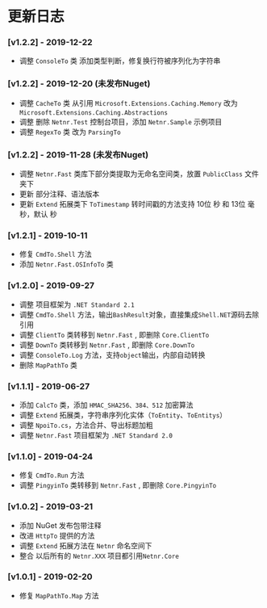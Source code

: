 # 更新日志

### [v1.2.2] - 2019-12-22
- 调整 `ConsoleTo` 类 添加类型判断，修复换行符被序列化为字符串

### [v1.2.2] - 2019-12-20 (未发布Nuget)
- 调整 `CacheTo` 类 从引用 `Microsoft.Extensions.Caching.Memory` 改为 `Microsoft.Extensions.Caching.Abstractions`
- 调整 删除 `Netnr.Test` 控制台项目，添加 `Netnr.Sample` 示例项目
- 调整 `RegexTo` 类 改为 `ParsingTo`

### [v1.2.2] - 2019-11-28 (未发布Nuget)
- 调整 `Netnr.Fast` 类库下部分类提取为无命名空间类，放置 `PublicClass` 文件夹下
- 更新 部分注释、语法版本
- 更新 `Extend` 拓展类下 `ToTimestamp` 转时间戳的方法支持 10位 秒 和 13位 毫秒，默认 秒

### [v1.2.1] - 2019-10-11
- 修复 `CmdTo.Shell` 方法
- 添加 `Netnr.Fast.OSInfoTo` 类

### [v1.2.0] - 2019-09-27
- 调整 项目框架为 `.NET Standard 2.1`
- 调整 `CmdTo.Shell` 方法，输出`BashResult`对象，直接集成`Shell.NET`源码去除引用
- 调整 `ClientTo` 类转移到 `Netnr.Fast` , 即删除 `Core.ClientTo`
- 调整 `DownTo` 类转移到 `Netnr.Fast` , 即删除 `Core.DownTo`
- 调整 `ConsoleTo.Log` 方法，支持`object`输出，内部自动转换
- 删除 `MapPathTo` 类

### [v1.1.1] - 2019-06-27
- 添加 `CalcTo` 类，添加 `HMAC_SHA256、384、512` 加密算法
- 调整 `Extend` 拓展类，字符串序列化实体（`ToEntity`、`ToEntitys`）
- 调整 `NpoiTo.cs`，方法合并、导出标题加粗
- 调整 `Netnr.Fast` 项目框架为 `.NET Standard 2.0`

### [v1.1.0] - 2019-04-24
- 修复 `CmdTo.Run` 方法
- 调整 `PingyinTo` 类转移到 `Netnr.Fast` , 即删除 `Core.PingyinTo`

### [v1.0.2] - 2019-03-21
- 添加 NuGet 发布包带注释
- 改进 `HttpTo` 提供的方法
- 调整 `Extend` 拓展方法在 `Netnr` 命名空间下
- 整合 以后所有的 `Netnr.XXX` 项目都引用`Netnr.Core`

### [v1.0.1] - 2019-02-20
- 修复 `MapPathTo.Map` 方法
